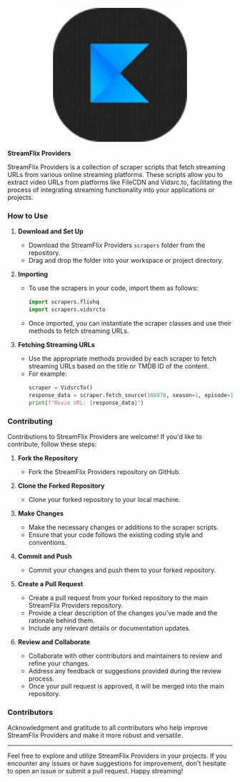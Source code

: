 <p align="center">
  <img src="/assets/logo.webp" alt="StreamFlix Providers" width="300"/>
</p>



**StreamFlix Providers**

StreamFlix Providers is a collection of scraper scripts that fetch streaming URLs from various online streaming platforms. These scripts allow you to extract video URLs from platforms like FileCDN and Vidsrc.to, facilitating the process of integrating streaming functionality into your applications or projects.

### How to Use

1. **Download and Set Up**
   - Download the StreamFlix Providers `scrapers` folder from the repository.
   - Drag and drop the folder into your workspace or project directory.

2. **Importing**
   - To use the scrapers in your code, import them as follows:
     ```python
     import scrapers.flixhq
     import scrapers.vidsrcto
     ```
   - Once imported, you can instantiate the scraper classes and use their methods to fetch streaming URLs.

3. **Fetching Streaming URLs**
   - Use the appropriate methods provided by each scraper to fetch streaming URLs based on the title or TMDB ID of the content.
   - For example:
     ```python
     scraper = VidsrcTo()
     response_data = scraper.fetch_source(108978, season=1, episode=1) 
     print(f"Movie URL: {response_data}")

     ```

### Contributing

Contributions to StreamFlix Providers are welcome! If you'd like to contribute, follow these steps:

1. **Fork the Repository**
   - Fork the StreamFlix Providers repository on GitHub.

2. **Clone the Forked Repository**
   - Clone your forked repository to your local machine.

3. **Make Changes**
   - Make the necessary changes or additions to the scraper scripts.
   - Ensure that your code follows the existing coding style and conventions.

4. **Commit and Push**
   - Commit your changes and push them to your forked repository.

5. **Create a Pull Request**
   - Create a pull request from your forked repository to the main StreamFlix Providers repository.
   - Provide a clear description of the changes you've made and the rationale behind them.
   - Include any relevant details or documentation updates.

6. **Review and Collaborate**
   - Collaborate with other contributors and maintainers to review and refine your changes.
   - Address any feedback or suggestions provided during the review process.
   - Once your pull request is approved, it will be merged into the main repository.

### Contributors

Acknowledgment and gratitude to all contributors who help improve StreamFlix Providers and make it more robust and versatile.

---

Feel free to explore and utilize StreamFlix Providers in your projects. If you encounter any issues or have suggestions for improvement, don't hesitate to open an issue or submit a pull request. Happy streaming!
